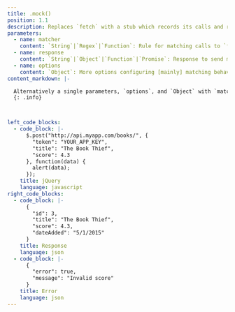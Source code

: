 ```yaml
---
title: .mock()
position: 1.1
description: Replaces `fetch` with a stub which records its calls and returns a `Response` instance.
parameters:
  - name: matcher
    content: `String`|`Regex`|`Function`: Rule for matching calls to `fetch`
  - name: response
    content: `String`|`Object`|`Function`|`Promise`: Response to send matched calls
  - name: options
    content: `Object`: More options configuring [mainly] matching behaviour
content_markdown: |-

  Alternatively a single parameters, `options`, and `Object` with `matcher`, `response` and other options defined on it, can be passed
  {: .info}



left_code_blocks:
  - code_block: |-
      $.post("http://api.myapp.com/books/", {
        "token": "YOUR_APP_KEY",
        "title": "The Book Thief",
        "score": 4.3
      }, function(data) {
        alert(data);
      });
    title: jQuery
    language: javascript
right_code_blocks:
  - code_block: |-
      {
        "id": 3,
        "title": "The Book Thief",
        "score": 4.3,
        "dateAdded": "5/1/2015"
      }
    title: Response
    language: json
  - code_block: |-
      {
        "error": true,
        "message": "Invalid score"
      }
    title: Error
    language: json
---
```



